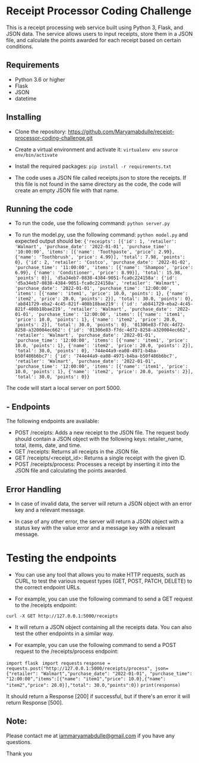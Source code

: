 # Receipt Processor Coding Challenge

This is a receipt processing web service built using Python 3, Flask, and JSON data. The service allows users to input receipts, store them in a JSON file, and calculate the points awarded for each receipt based on certain conditions.

## Requirements

- Python 3.6 or higher
- Flask
- JSON
- datetime

## Installing

- Clone the repository: https://github.com/Maryamabdulle/receipt-processor-coding-challenge.git
- Create a virtual environment and activate it:
`virtualenv env`
`source env/bin/activate`

- Install the required packages: `pip install -r requirements.txt`

- The code uses a JSON file called receipts.json to store the receipts. If this file is not found in the same directory as the code, the code will create an empty JSON file with that name.

## Running the code

- To run the code, use the following command: `python server.py`

- To run the model.py, use the following command: `python model.py` and expected output should be:
`{'receipts': [{'id': 1, 'retailer': 'Walmart', 'purchase_date': '2022-01-01', 'purchase_time': '10:00:00', 'items': [{'name': 'Toothpaste', 'price': 2.99}, {'name': 'Toothbrush', 'price': 4.99}], 'total': 7.98, 'points': 0}, {'id': 2, 'retailer': 'Costco', 'purchase_date': '2022-01-02', 'purchase_time': '11:00:00', 'items': [{'name': 'Shampoo', 'price': 6.99}, {'name': 'Conditioner', 'price': 8.99}], 'total': 15.98, 'points': 0}], 'd5a34eb7-0838-4384-9051-fca0c224158a': {'id': 'd5a34eb7-0838-4384-9051-fca0c224158a', 'retailer': 'Walmart', 'purchase_date': '2022-01-01', 'purchase_time': '12:00:00', 'items': [{'name': 'item1', 'price': 10.0, 'points': 1}, {'name': 'item2', 'price': 20.0, 'points': 2}], 'total': 30.0, 'points': 0}, 'ab841729-eba2-4c45-821f-408b18bae219': {'id': 'ab841729-eba2-4c45-821f-408b18bae219', 'retailer': 'Walmart', 'purchase_date': '2022-01-01', 'purchase_time': '12:00:00', 'items': [{'name': 'item1', 'price': 10.0, 'points': 1}, {'name': 'item2', 'price': 20.0, 'points': 2}], 'total': 30.0, 'points': 0}, '01306e83-f7dc-4d72-8258-a320004ec662': {'id': '01306e83-f7dc-4d72-8258-a320004ec662', 'retailer': 'Walmart', 'purchase_date': '2022-01-01', 'purchase_time': '12:00:00', 'items': [{'name': 'item1', 'price': 10.0, 'points': 1}, {'name': 'item2', 'price': 20.0, 'points': 2}], 'total': 30.0, 'points': 0}, '744e44a9-ea08-4971-b4ba-b50f486b6bc7': {'id': '744e44a9-ea08-4971-b4ba-b50f486b6bc7', 'retailer': 'Walmart', 'purchase_date': '2022-01-01', 'purchase_time': '12:00:00', 'items': [{'name': 'item1', 'price': 10.0, 'points': 1}, {'name': 'item2', 'price': 20.0, 'points': 2}], 'total': 30.0, 'points': 0}}`

The code will start a local server on port 5000.

## - Endpoints

The following endpoints are available:

- POST /receipts: Adds a new receipt to the JSON file. The request body should contain a JSON object with the following keys: retailer_name, total, items, date, and time.
- GET /receipts: Returns all receipts in the JSON file.
- GET /receipts/<receipt_id>: Returns a single receipt with the given ID.
- POST /receipts/process: Processes a receipt by inserting it into the JSON file and calculating the points awarded.

## Error Handling

- In case of invalid data, the server will return a JSON object with an error key and a relevant message.

- In case of any other error, the server will return a JSON object with a status key with the value error and a message key with a relevant message.

# Testing the endpoints

- You can use any tool that allows you to make HTTP requests, such as CURL, to test the various request types (GET, POST, PATCH, DELETE) to the correct endpoint URLs.

- For example, you can use the following command to send a GET request to the /receipts endpoint:

`curl -X GET http://127.0.0.1:5000/receipts`

- It will return a JSON object containing all the receipts data. You can also test the other endpoints in a similar way.

- For example, you can use the following command to send a POST request to the /receipts/process endpoint:

`import flask `
`import requests`
`response = requests.post("http://127.0.0.1:5000/receipts/process", json={"retailer": "Walmart","purchase_date": "2022-01-01", "purchase_time": "12:00:00","items":[{"name": "item1","price": 10.0},{"name": "item2","price": 20.0}],"total": 30.0,"points":0})`
`print(response)`

It should return a Response [200] if successful, but if there's an error it will return Response [500].



## Note:

Please contact me at iammaryamabdulle@gmail.com if you have any questions. 

Thank you 




























<!-- 
################

# Installing

1. Clone the repository 
- `https://github.com/Maryamabdulle/receipt-processor-coding-challenge.git`


2. Create a virtual environment and activate it

- `virtualenv env`
- `source env/bin/activate`


3. Install the required packages 
- `pip install -r requirements.txt`

4. Create a new database and update the SQLAlchemy connection string in server.py with your own database credentials

- `engine = create_engine("postgresql://maryamabdulle:mypassword@localhost:5432/testdb")`


5. Create the necessary tables by running the following command:

- `python3 database.py`
- `python2 model.py`

6. Run the server
- `python3 server.py`

7. Test the endpoints 

## Usage

# The Project routes:

- GET /receipts: Returns all receipts in the database
- GET /receipts/<receipt_id>: Returns a single receipt with the given ID
- POST /receipts/process: Processes a receipt by inserting it into the database and calculating the points awarded


## Test the endpoints by making requests to the URLs 

- You can use any tool that allows you to make HTTP requests, such as CURL so that user is able to make the various request types (GET, POST, PATCH, DELETE) to the correct endpoint URLs.

## For example, I can use the following command to send a GET request to the /receipts endpoint:
- `curl -X GET http://127.0.0.1:5001/receipts`
- It will return a JSON object containing all the receipts data
- You can also test the other endpoints in a similar way.

## For example, I  can use the following command To sent a POST request to the /receipts/process and before that run these interactively on terminal:
- `python`
- `import flask`
- `import requests`
- `response = requests.post("http://127.0.0.1:5001/receipts/process",json={"retailer": "Walmart","purchase_date": "2022-01-01" "purchase_time": "12:00:00","items":[{"name": "item1","price": 10.0},{"name": "item2","price": 20.0}],"total": 30.0,"points":0})`
- `print(response)`

- It should be returning: Response[200] if its successful but if there's an error than it will return Response[500]


## Note:

Please contact me at iammaryamabdulle@gmail.com if you have any questions. 

Thank you  -->